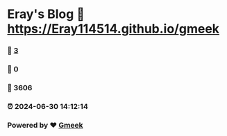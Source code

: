 # Eray's Blog :link: https://Eray114514.github.io/gmeek 
### :page_facing_up: [3](https://Eray114514.github.io/gmeek/tag.html) 
### :speech_balloon: 0 
### :hibiscus: 3606 
### :alarm_clock: 2024-06-30 14:12:14 
### Powered by :heart: [Gmeek](https://github.com/Meekdai/Gmeek)
